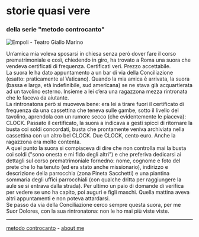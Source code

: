 # storie quasi vere  
### della serie "metodo controcanto"

![](https://live.staticflickr.com/65535/51792976418_3c48904728_c.jpg "Empoli - Teatro Giallo Marino")

Un’amica mia voleva sposarsi in chiesa senza però dover fare il corso prematrimoniale e così, chiedendo in giro, ha trovato a Roma una suora che vendeva certificati di frequenza. Certificati veri. Prezzo accettabile.  
La suora le ha dato appuntamento a un bar di via della Conciliazione (esatto: praticamente al Vaticano). Quando la mia amica è arrivata, la suora (bassa e larga, età indefinibile, sud americana) se ne stava già acquartierata ad un tavolino esterno. Insieme a lei c’era una ragazzona mezza rintronata che le faceva da aiutante.  
La rintronatona però si muoveva bene: era lei a tirare fuori il certificato di frequenza da una cassettina che teneva sulle gambe, sotto il livello del tavolino, aprendola con un rumore secco (che evidentemente le piaceva): CLOCK. Passato il certificato, la suora a indicava a gesti spicci di ritornare la busta coi soldi concordati, busta che prontamente veniva archiviata nella cassettina con un altro bel CLOCK. Due CLOCK, cento euro. Anche la ragazzona era molto contenta.  
A quel punto la suora si compiaceva di dire che non controlla mai la busta coi soldi ("sono onesta e mi fido degli altri") e che preferiva dedicarsi ai dettagli sul corso prematrimoniale fornedno: nome, cognome e foto del prete che lo ha tenuto (ed era stato anche missionario), indirizzo e descrizione della parrocchia (zona Pineta Sacchetti) e una piantina sommaria degli uffici parrocchiali (con qualche dritta per raggiungere la aule se si entrava dalla strada). Per ultimo un paio di domande di verifica per vedere se uno ha capito, poi auguri e figli maschi. Quella mattina  aveva altri appuntamenti e non poteva attardarsi.  
Se passo da via della Conciliazione cerco sempre questa suora, per me Suor Dolores, con la sua rintronatona: non le ho mai più viste viste.  

---   
[metodo controcanto](https://cacioman.github.io/controcanto000.html) - [about me](https://about.me/cacioman) 
